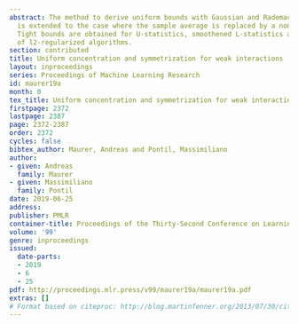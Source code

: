```yaml
---
abstract: The method to derive uniform bounds with Gaussian and Rademacher complexities
  is extended to the case where the sample average is replaced by a nonlinear statistic.
  Tight bounds are obtained for U-statistics, smoothened L-statistics and error functionals
  of l2-regularized algorithms.
section: contributed
title: Uniform concentration and symmetrization for weak interactions
layout: inproceedings
series: Proceedings of Machine Learning Research
id: maurer19a
month: 0
tex_title: Uniform concentration and symmetrization for weak interactions
firstpage: 2372
lastpage: 2387
page: 2372-2387
order: 2372
cycles: false
bibtex_author: Maurer, Andreas and Pontil, Massimiliano
author:
- given: Andreas
  family: Maurer
- given: Massimiliano
  family: Pontil
date: 2019-06-25
address: 
publisher: PMLR
container-title: Proceedings of the Thirty-Second Conference on Learning Theory
volume: '99'
genre: inproceedings
issued:
  date-parts:
  - 2019
  - 6
  - 25
pdf: http://proceedings.mlr.press/v99/maurer19a/maurer19a.pdf
extras: []
# Format based on citeproc: http://blog.martinfenner.org/2013/07/30/citeproc-yaml-for-bibliographies/
---
```

